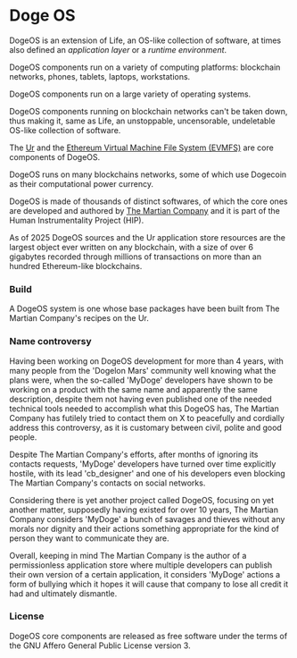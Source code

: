 [comment]: <> (SPDX-License-Identifier: AGPL-3.0)

[comment]: <> (-------------------------------------------------------------)
[comment]: <> (Copyright © 2022, 2023, 2024, 2025  Pellegrino Prevete)
[comment]: <> (All rights reserved)
[comment]: <> (-------------------------------------------------------------)

[comment]: <> (This program is free software: you can redistribute)
[comment]: <> (it and/or modify it under the terms of the GNU Affero)
[comment]: <> (General Public License as published by the Free)
[comment]: <> (Software Foundation, either version 3 of the License.)

[comment]: <> (This program is distributed in the hope that it will be useful,)
[comment]: <> (but WITHOUT ANY WARRANTY; without even the implied warranty of)
[comment]: <> (MERCHANTABILITY or FITNESS FOR A PARTICULAR PURPOSE. See the)
[comment]: <> (GNU Affero General Public License for more details.)

[comment]: <> (You should have received a copy of the GNU Affero General Public)
[comment]: <> (License along with this program.)
[comment]: <> (If not, see <https://www.gnu.org/licenses/>.)

# Doge OS

DogeOS is an extension of Life, an OS-like collection of software,
at times also defined an *application layer* or a *runtime environment*.

DogeOS components run on a variety of computing platforms:
blockchain networks, phones, tablets, laptops, workstations.

DogeOS components run on a large variety of operating systems.

DogeOS components running on blockchain networks can't
be taken down, thus making it, same as Life, an unstoppable,
uncensorable, undeletable OS-like collection of software.

The [Ur](
  https://github.com/themartiancompany/ur)
and the [Ethereum Virtual Machine File System (EVMFS)](
  https://github.com/themartiancompany/evmfs)
are core components of DogeOS.

DogeOS runs on many blockchains networks, some of which
use Dogecoin as their computational power currency.

DogeOS is made of thousands of distinct softwares,
of which the core ones are developed and authored by
[The Martian Company](
  https://github.com/themartiancompany) and it is
part of the Human Instrumentality Project (HIP).

As of 2025 DogeOS sources and the Ur application store resources
are the largest object ever written on any blockchain, with a size
of over 6 gigabytes recorded through millions of transactions on more
than an hundred Ethereum-like blockchains.

### Build

A DogeOS system is one whose base packages have been
built from The Martian Company's recipes on the Ur.


### Name controversy

Having been working on DogeOS development for more than 4 years,
with many people from the 'Dogelon Mars' community well knowing
what the plans were, when the so-called 'MyDoge' developers
have shown to be working on a product with the same name and apparently
the same description, despite them not having even published one of the
needed technical tools needed to accomplish what this DogeOS has,
The Martian Company has futilely tried to contact them on X to
peacefully and cordially address this controversy, as it is
customary between civil, polite and good people.

Despite The Martian Company's efforts, after months of ignoring
its contacts requests, 'MyDoge' developers have
turned over time explicitly hostile, with its lead 'cb_designer'
and one of his developers even blocking The Martian Company's
contacts on social networks.

Considering there is yet another project called DogeOS, focusing
on yet another matter, supposedly having existed for over 10 years,
The Martian Company considers 'MyDoge' a bunch of savages and
thieves without any morals nor dignity and their actions
something appropriate for the kind of person they want to communicate
they are.

Overall, keeping in mind The Martian Company is the author of a
permissionless application store where multiple developers can publish
their own version of a certain application, it considers 'MyDoge'
actions a form of bullying which it hopes it will cause that
company to lose all credit it had and ultimately dismantle.

### License

DogeOS core components are released as free software under
the terms of the GNU Affero General Public License version 3.
